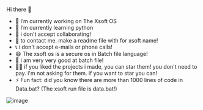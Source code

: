  Hi there 👋

- 🔭 I’m currently working on The Xsoft OS
- 🌱 I’m currently learning python
- 👯 i don't accept collaborating!
- 💬 to contact me. make a readme file with for xsoft name!
- 📞 i don't accept e-mails or phone calls!
- 😄 The xsoft os is a secure os in Batch file language!
- 📁 i am very very good at batch file!
- 👍🏼 if you liked the projects i made,    you can star them! you don't need to pay. i'm not asking for them. if you want to star you can!
- ⚡️ Fun fact: did you know there are more than 1000 lines of code in Data.bat? (The xsoft run file is data.bat!)


![image](https://github.com/Origina44/Origina44/assets/127049334/bc87c4a9-b1cf-4c3b-932b-b737eadecdfe)

